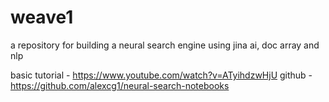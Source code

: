 # weave1

a repository for building a neural search engine using jina ai, doc array and nlp

basic tutorial - https://www.youtube.com/watch?v=ATyihdzwHjU
github - https://github.com/alexcg1/neural-search-notebooks

